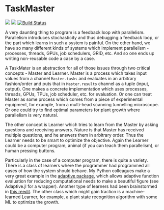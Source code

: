 # TaskMaster

[![](https://img.shields.io/badge/docs-stable-blue.svg)](https://akels.github.io/TaskMaster.jl/stable)
[![](https://img.shields.io/badge/docs-dev-blue.svg)](https://akels.github.io/TaskMaster.jl/dev)
[![Build Status](https://travis-ci.org/akels/TaskMaster.jl.svg?branch=master)](https://travis-ci.org/akels/TaskMaster.jl)

A very daunting thing to program is a feedback loop with parallelism. Parallelism introduces stochasticity and thus debugging a feedback loop, or the part which learns in such a system is painful. On the other hand, we have so many different kinds of systems which implement parallelism - processes, threads, GPUs, job schedulers, GRID, etc. And so one ends up writing non-reusable code a case by a case.

A TaskMater is an abstraction for all of those issues through two critical concepts - Master and Learner. Master is a process which takes input values from a channel `Master.tasks` and evaluates in an arbitrary fashion/order and puts that in `Master.results` channel as a tuple (input, output). One makes a concrete implementation which uses processes, threads, GPUs, TPUs, job scheduler, etc. for evaluation. Or one can treat Master as some process which comes from a piece of experimental equipment, for example, from a multi-head scanning tunnelling microscope. Or one could try to find optimal parameters for plant growth where parallelism is very natural. 

The other concept is Learner which tries to learn from the Master by asking questions and receiving answers. Nature is that Master has received multiple questions, and he answers them in arbitrary order. Thus the Learner needs to be smart to optimize the objective. Again the Learner could be a computer program, animal (if you can teach them parallelism), or human pressing buttons.

Particularly in the case of a computer program, there is quite a variety. There is a class of learners where the programmer had programmed all cases of how the system should behave. My Python colleagues make a very great example in the [adaptive package](https://github.com/python-adaptive/adaptive), which allows adaptive function evaluation for reducing computational needs to make a beautiful figure (see Adaptive.jl for a wrapper). Another type of learners had been brainstormed in [this reedit](https://www.reddit.com/r/dataisbeautiful/comments/b8vv2p/i_wrote_a_python_package_to_do_adaptive_sampling/). The other class which might gain traction is a machine-learned Learner, for example, a plant state recognition algorithm with some ML to optimize the growth.
